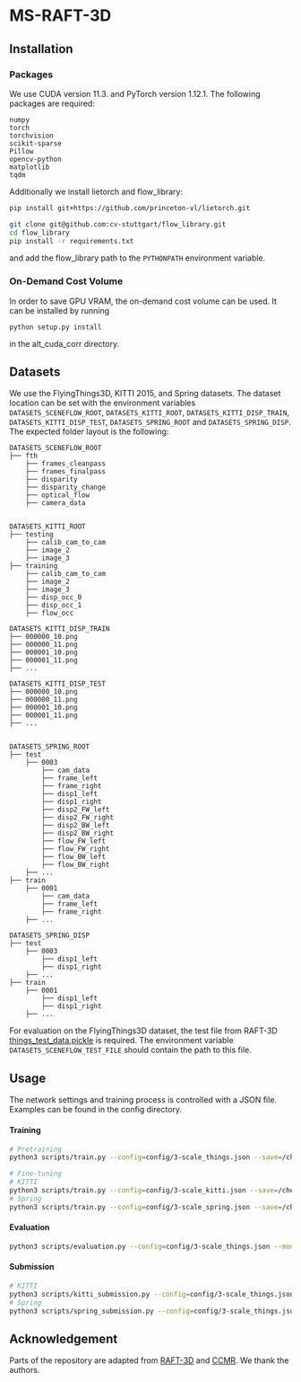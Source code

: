 # MS-RAFT-3D

## Installation

### Packages
We use CUDA version 11.3. and PyTorch version 1.12.1. The following packages are required:
```
numpy
torch
torchvision
scikit-sparse
Pillow
opencv-python
matplotlib
tqdm
```

Additionally we install lietorch and flow_library:
```bash
pip install git+https://github.com/princeton-vl/lietorch.git

git clone git@github.com:cv-stuttgart/flow_library.git
cd flow_library
pip install -r requirements.txt
```
and add the flow_library path to the ```PYTHONPATH``` environment variable.

### On-Demand Cost Volume
In order to save GPU VRAM, the on-demand cost volume can be used. It can be installed by running
```
python setup.py install
```
in the alt_cuda_corr directory.

## Datasets
We use the FlyingThings3D, KITTI 2015, and Spring datasets.
The dataset location can be set with the environment variables ```DATASETS_SCENEFLOW_ROOT```, ```DATASETS_KITTI_ROOT```, ```DATASETS_KITTI_DISP_TRAIN```, ```DATASETS_KITTI_DISP_TEST```, ```DATASETS_SPRING_ROOT``` and ```DATASETS_SPRING_DISP```. The expected folder layout is the following:
```
DATASETS_SCENEFLOW_ROOT
├── fth
    ├── frames_cleanpass
    ├── frames_finalpass
    ├── disparity
    ├── disparity_change
    ├── optical_flow
    ├── camera_data


DATASETS_KITTI_ROOT
├── testing
    ├── calib_cam_to_cam
    ├── image_2
    ├── image_3
├── training
    ├── calib_cam_to_cam
    ├── image_2
    ├── image_3
    ├── disp_occ_0
    ├── disp_occ_1
    ├── flow_occ

DATASETS_KITTI_DISP_TRAIN
├── 000000_10.png
├── 000000_11.png
├── 000001_10.png
├── 000001_11.png
├── ...

DATASETS_KITTI_DISP_TEST
├── 000000_10.png
├── 000000_11.png
├── 000001_10.png
├── 000001_11.png
├── ...


DATASETS_SPRING_ROOT
├── test
    ├── 0003
        ├── cam_data
        ├── frame_left
        ├── frame_right
        ├── disp1_left
        ├── disp1_right
        ├── disp2_FW_left
        ├── disp2_FW_right
        ├── disp2_BW_left
        ├── disp2_BW_right
        ├── flow_FW_left
        ├── flow_FW_right
        ├── flow_BW_left
        ├── flow_BW_right
    ├── ...
├── train
    ├── 0001
        ├── cam_data
        ├── frame_left
        ├── frame_right
    ├── ...

DATASETS_SPRING_DISP
├── test
    ├── 0003
        ├── disp1_left
        ├── disp1_right
    ├── ...
├── train
    ├── 0001
        ├── disp1_left
        ├── disp1_right
    ├── ...
```

For evaluation on the FlyingThings3D dataset, the test file from RAFT-3D [things_test_data.pickle](https://drive.google.com/file/d/1zzPAJ-hYlA0eKgzwwuuh3zfS47OXD7su/view?usp=sharing) is required.
The environment variable ```DATASETS_SCENEFLOW_TEST_FILE``` should contain the path to this file.


## Usage

The network settings and training process is controlled with a JSON file.
Examples can be found in the config directory.

#### Training
```bash
# Pretraining
python3 scripts/train.py --config=config/3-scale_things.json --save=/checkpoint/folder

# Fine-tuning
# KITTI
python3 scripts/train.py --config=config/3-scale_kitti.json --save=/checkpoint/folder --ckpt=/path/to/checkpoint
# Spring
python3 scripts/train.py --config=config/3-scale_spring.json --save=/checkpoint/folder --ckpt=/path/to/checkpoint
```

#### Evaluation
```bash
python3 scripts/evaluation.py --config=config/3-scale_things.json --model=/path/to/checkpoint --dataset="kitti+sceneflow+spring"
```

#### Submission
```bash
# KITTI
python3 scripts/kitti_submission.py --config=config/3-scale_things.json --model=/path/to/checkpoint
# Spring
python3 scripts/spring_submission.py --config=config/3-scale_things.json --model=/path/to/checkpoint
```

## Acknowledgement
Parts of the repository are adapted from [RAFT-3D](https://github.com/princeton-vl/RAFT-3D/) and [CCMR](https://github.com/cv-stuttgart/CCMR). We thank the authors.

